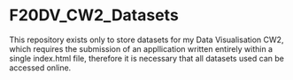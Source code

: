 # F20DV_CW2_Datasets

This repository exists only to store datasets for my Data Visualisation CW2, which requires the submission of an appllication written entirely within a single index.html file, therefore it is necessary that all datasets used can be accessed online.